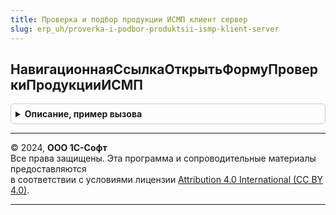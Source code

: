 ```yaml
---
title: Проверка и подбор продукции ИСМП клиент сервер
slug: erp_uh/proverka-i-podbor-produktsii-ismp-klient-server
---
```



## НавигационнаяСсылкаОткрытьФормуПроверкиПродукцииИСМП
<details style="margin: 1em 0; padding: 0.5em; border: 1px solid #ccc; border-radius: 6px;">

<summary style="font-weight: bold; cursor: pointer;">Описание, пример вызова</summary>

```bsl

// Возвращает строковое значение ссылки, по которой происходит переход при нажатии на гиперссылку открытия
// формы проверки и подбора продукции ИСМП из прикладных документов конфигураци - потребителя библиотеки ГосИС.
//
// Возвращаемое значение:
// 	Строка - значение ссылки для перехода при нажатии на гиперссылку открытия формы проверки.
//
Функция НавигационнаяСсылкаОткрытьФормуПроверкиПродукцииИСМП() Экспорт
```

Пример вызова
```bsl
Результат = ПроверкаИПодборПродукцииИСМПКлиентСервер.НавигационнаяСсылкаОткрытьФормуПроверкиПродукцииИСМП() 
```
</details>

---

© 2024, **ООО 1С-Софт**  
Все права защищены. Эта программа и сопроводительные материалы предоставляются  
в соответствии с условиями лицензии [Attribution 4.0 International (CC BY 4.0)](https://creativecommons.org/licenses/by/4.0/legalcode).

---

